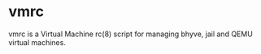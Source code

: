 vmrc
====

vmrc is a Virtual Machine rc(8) script for managing bhyve, jail and QEMU virtual machines. 
